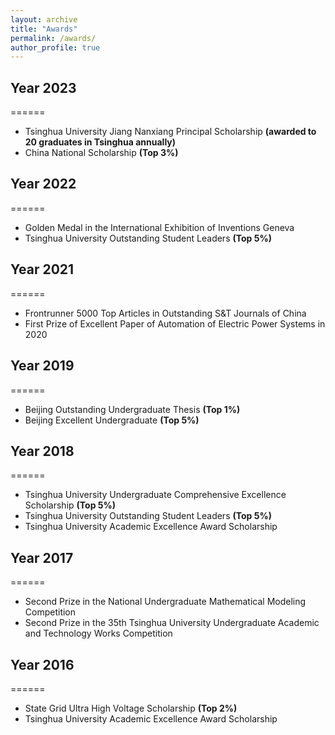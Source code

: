 ```yaml
---
layout: archive
title: "Awards"
permalink: /awards/
author_profile: true
---
```



## Year 2023
======
* Tsinghua University Jiang Nanxiang Principal Scholarship **(awarded to 20 graduates in Tsinghua annually)**
* China National Scholarship **(Top 3%)**

## Year 2022
======
* Golden Medal in the International Exhibition of Inventions Geneva
* Tsinghua University Outstanding Student Leaders **(Top 5%)**

## Year 2021
======
* Frontrunner 5000 Top Articles in Outstanding S&T Journals of China
* First Prize of Excellent Paper of Automation of Electric Power Systems in 2020

## Year 2019
======
* Beijing Outstanding Undergraduate Thesis **(Top 1%)**
* Beijing Excellent Undergraduate **(Top 5%)**

## Year 2018
======
* Tsinghua University Undergraduate Comprehensive Excellence Scholarship **(Top 5%)**
* Tsinghua University Outstanding Student Leaders **(Top 5%)**
* Tsinghua University Academic Excellence Award Scholarship

## Year 2017
======
* Second Prize in the National Undergraduate Mathematical Modeling Competition
* Second Prize in the 35th Tsinghua University Undergraduate Academic and Technology Works Competition 

## Year 2016
======
* State Grid Ultra High Voltage Scholarship **(Top 2%)**
* Tsinghua University Academic Excellence Award Scholarship

